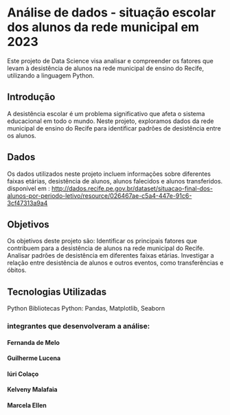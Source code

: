 # Análise de dados - situação escolar dos alunos da rede municipal em 2023

Este projeto de Data Science visa analisar e compreender os fatores que levam à desistência de alunos na rede municipal de ensino do Recife, utilizando a linguagem Python.

## Introdução
A desistência escolar é um problema significativo que afeta o sistema educacional em todo o mundo. Neste projeto, exploramos dados da rede municipal de ensino do Recife para identificar padrões de desistência entre os alunos.

## Dados
Os dados utilizados neste projeto incluem informações sobre diferentes faixas etárias, desistência de alunos, alunos falecidos e alunos transferidos.
disponível em : http://dados.recife.pe.gov.br/dataset/situacao-final-dos-alunos-por-periodo-letivo/resource/026467ae-c5a4-447e-91c6-3cf47313a9a4

## Objetivos
Os objetivos deste projeto são:
Identificar os principais fatores que contribuem para a desistência de alunos na rede municipal do Recife.
Analisar padrões de desistência em diferentes faixas etárias.
Investigar a relação entre desistência de alunos e outros eventos, como transferências e óbitos.

## Tecnologias Utilizadas
Python
Bibliotecas Python: Pandas, Matplotlib, Seaborn

### integrantes que desenvolveram a análise:
#### Fernanda de Melo
#### Guilherme Lucena
#### Iúri Colaço
#### Kelveny Malafaia 
#### Marcela Ellen
